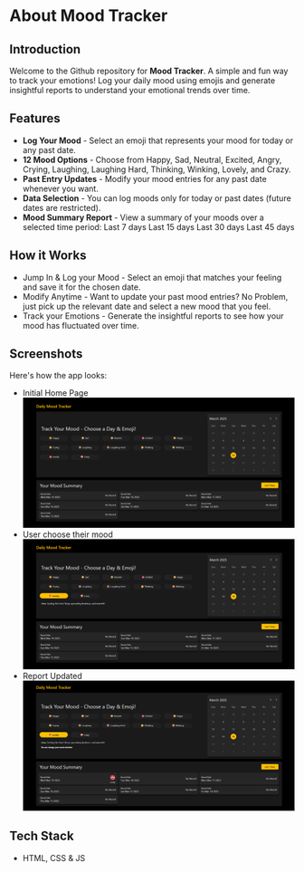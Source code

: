 # About Mood Tracker
## Introduction
Welcome to the Github repository for **Mood Tracker**. A simple and fun way to track your emotions! Log your daily mood using emojis and generate insightful reports to understand your emotional trends over time.
## Features
- **Log Your Mood** - Select an emoji that represents your mood for today or any past date.
- **12 Mood Options** - Choose from Happy, Sad, Neutral, Excited, Angry, Crying, Laughing, Laughing Hard, Thinking, Winking, Lovely, and Crazy.
- **Past Entry Updates** - Modify your mood entries for any past date whenever you want.
- **Data Selection** - You can log moods only for today or past dates (future dates are restricted).
- **Mood Summary Report** - View a summary of your moods over a selected time period:
Last 7 days
Last 15 days
Last 30 days
Last 45 days
## How it Works
- Jump In & Log your Mood - Select an emoji that matches your feeling and save it for the chosen date.
- Modify Anytime - Want to update your past mood entries? No Problem, just pick up the relevant date and select a new mood that you feel.
- Track your Emotions - Generate the insightful reports to see how your mood has fluctuated over time.
## Screenshots
Here's how the app looks:
- Initial Home Page
![Home Screen](assets/home.png)
- User choose their mood
![Mood Selected](assets/Option%20Select.png)
- Report Updated
![Report](assets/Fresh%20Report.png)
## Tech Stack
- HTML, CSS & JS